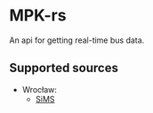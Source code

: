 # MPK-rs

An api for getting real-time bus data.

## Supported sources

- Wrocław:
  - [SiMS](https://mapa.dla.sims.pl/)
